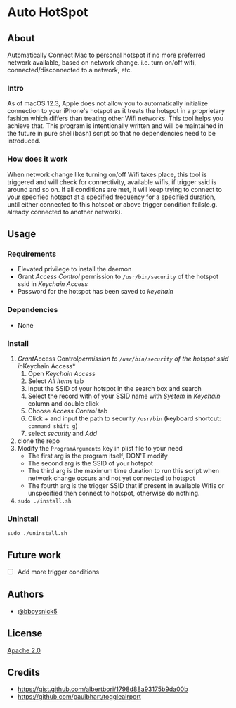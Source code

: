 <!--
 * @Author: Nick Liu
 * @Date: 2022-03-22 10:53:09
 * @LastEditTime: 2022-04-18 16:23:06
 * @LastEditors: Nick Liu
 * @Description: The readme file
 * @FilePath: /init-network-per-net-change-mac/README.md
-->
# Auto HotSpot

## About

Automatically Connect Mac to personal hotspot if no more preferred network available, based on network change. i.e. turn on/off wifi, connected/disconnected to a network, etc.

### Intro

As of macOS 12.3, Apple does not allow you to automatically initialize connection to your iPhone's hotspot as it treats the hotspot in a proprietary fashion which differs than treating other Wifi networks. This tool helps you achieve that.
This program is intentionally written and will be maintained in the future in pure shell(bash) script so that no dependencies need to be introduced.

### How does it work

When network change like turning on/off Wifi takes place, this tool is triggered and will check for connectivity, available wifis, if trigger ssid is around and so on. If all conditions are met, it will keep trying to connect to your specified hotspot at a specified frequency for a specified duration, until either connected to this hotspot or above trigger condition fails(e.g. already connected to another network).

## Usage

### Requirements

* Elevated privilege to install the daemon
* Grant *Access Control* permission to `/usr/bin/security` of the hotspot ssid in *Keychain Access*
* Password for the hotspot has been saved to *keychain*

### Dependencies

* None

### Install

1. *Grant*Access Control*permission to `/usr/bin/security` of the hotspot ssid in*Keychain Access*
    1. Open *Keychain Access*
    2. Select *All items* tab
    3. Input the SSID of your hotspot in the search box and search
    4. Select the record with of your SSID name with *System* in *Keychain* column and double click
    5. Choose *Access Control* tab
    6. Click + and input the path to security `/usr/bin` (keyboard shortcut: `command shift g`)
    7. select *security* and *Add*
2. clone the repo
3. Modify the `ProgramArguments` key in plist file to your need
    * The first arg is the program itself, DON'T modify
    * The second arg is the SSID of your hotspot
    * The third arg is the maximum time duration to run this script when network change occurs and not yet connected to hotspot
    * The fourth arg is the trigger SSID that if present in available Wifis or unspecified then connect to hotspot, otherwise do nothing.
4. `sudo ./install.sh`

### Uninstall

`sudo ./uninstall.sh`

## Future work

* [ ] Add more trigger conditions

## Authors

* [@bboysnick5](https://github.com/bboysnick5)

## License

[Apache 2.0](<https://www.apache.org/licenses/LICENSE-2.0>)

## Credits

* <https://gist.github.com/albertbori/1798d88a93175b9da00b>
* <https://github.com/paulbhart/toggleairport>
